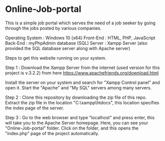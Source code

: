 # Online-Job-portal
This is a simple job portal which serves the need of a job seeker by going through the jobs posted by various companies. 

Operating System : Windows 10 (x64)
Front-End  : HTML, PHP, JavaScript
Back-End : myPhpAdmin database (SQL)
Server :  Xampp Server (also provided the SQL database server along with Apache server)


Steps to get this website running on your system.


Step 1 : Download the Xampp Server from the internet (used version for this project is v.3.2.2) from here https://www.apachefriends.org/download.html


Install the server on your system and search for "Xampp Control panel" and open it. Start the "Apache" and "My SQL" servers among many servers.

Step 2  : Clone this repository by downloading the zip file of this repo. Extract the zip file in the location "C:\xampp\htdocs", this location specifies the index page of the server.


Step 3 : Go to the web browser and type "localhost" and press enter, this will take you to the Apache Server homepage. Here, you can see your "Online-Job-portal" folder. Click on the folder, and this opens the "index.php" page of the project automatically.


